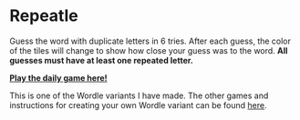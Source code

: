 # Repeatle

Guess the word with duplicate letters in 6 tries. After each guess, the color of the tiles will change to show how close your guess was to the word. <strong>All guesses must have at least one repeated letter.</strong>

[**Play the daily game here!**](https://rebrand.ly/repeatle)

This is one of the Wordle variants I have made. The other games and instructions for creating your own Wordle variant can be found [here](https://github.com/Compsciler/Wordle-With-Score-Database/).

